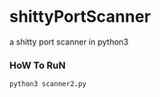 # shittyPortScanner
a shitty port scanner in python3


<h3>HoW To RuN</h3>
<code>python3 scanner2.py <target_ip></code>
